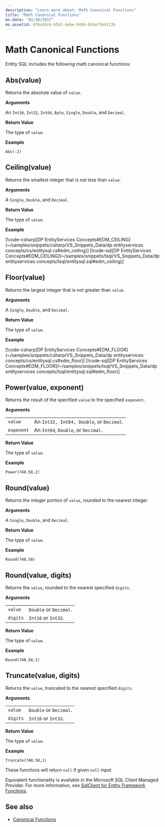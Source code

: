 ```yaml
---
description: "Learn more about: Math Canonical Functions"
title: "Math Canonical Functions"
ms.date: "03/30/2017"
ms.assetid: 6f6cddc6-b561-4ebe-84b6-841ef5b4113b
---
```

# Math Canonical Functions

Entity SQL includes the following math canonical functions:
  
## Abs(value)

Returns the absolute value of `value`.

**Arguments**

An `Int16`, `Int32`, `Int64`, `Byte`, `Single`, `Double`, and `Decimal`.

**Return Value**

The type of `value`.

**Example**

`Abs(-2)`

## Ceiling(value)

Returns the smallest integer that is not less than `value`.

**Arguments**

A `Single`, `Double`, and `Decimal`.

**Return Value**

The type of `value`.

**Example**

[!code-csharp[DP EntityServices Concepts#EDM_CEILING](~/samples/snippets/csharp/VS_Snippets_Data/dp entityservices concepts/cs/entitysql.cs#edm_ceiling)]
[!code-sql[DP EntityServices Concepts#EDM_CEILING](~/samples/snippets/tsql/VS_Snippets_Data/dp entityservices concepts/tsql/entitysql.sql#edm_ceiling)]

## Floor(value)

Returns the largest integer that is not greater than `value`.

**Arguments**

A `Single`, `Double`, and `Decimal`.

**Return Value**

The type of `value`.

**Example**

[!code-csharp[DP EntityServices Concepts#EDM_FLOOR](~/samples/snippets/csharp/VS_Snippets_Data/dp entityservices concepts/cs/entitysql.cs#edm_floor)]
[!code-sql[DP EntityServices Concepts#EDM_FLOOR](~/samples/snippets/tsql/VS_Snippets_Data/dp entityservices concepts/tsql/entitysql.sql#edm_floor)]

## Power(value, exponent)

Returns the result of the specified `value` to the specified `exponent`.

**Arguments**

|  |  |
|--|--|
|`value` | An `Int32, Int64, Double`, or `Decimal`. |
|`exponent` | An `Int64`, `Double`, or `Decimal`. |

**Return Value**

The type of `value`.

**Example**

`Power(748.58,2)`

## Round(value)

Returns the integer portion of `value`, rounded to the nearest integer.

**Arguments**

A `Single`, `Double`, and `Decimal`.

**Return Value**

The type of `value`.

**Example**

`Round(748.58)`

## Round(value, digits)

Returns the `value`, rounded to the nearest specified `digits`.

**Arguments**

|  |  |
|--|--|
|`value`|`Double` or `Decimal`.|
|`digits`|`Int16` or `Int32`.|

**Return Value**

The type of `value`.

**Example**

`Round(748.58,1)`

## Truncate(value, digits)

Returns the `value`, truncated to the nearest specified `digits`.

**Arguments**

|  |  |
|--|--|
|`value`|`Double` or `Decimal`.|
|`digits`|`Int16` or `Int32`.|

**Return Value**

The type of `value`.

**Example**

`Truncate(748.58,1)`  
  
 These functions will return `null` if given `null` input.  
  
 Equivalent functionality is available in the Microsoft SQL Client Managed Provider. For more information, see [SqlClient for Entity Framework Functions](../sqlclient-for-ef-functions.md).  
  
## See also

- [Canonical Functions](canonical-functions.md)
